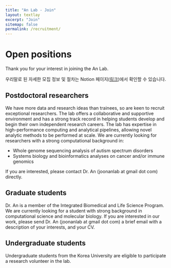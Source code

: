 ```yaml
---
title: "An Lab - Join"
layout: textlay
excerpt: "Join"
sitemap: false
permalink: /recruitment/
---
```


# Open positions

Thank you for your interest in joining the An Lab. 

우리말로 된 자세한 모집 정보 및 절차는 Notion 페이지([링크](https://joonanlab.notion.site/e061f5837a4747a8a125714bd984046a))에서 확인할 수 있습니다. 

## Postdoctoral researchers

We have more data and research ideas than trainees, so are keen to recruit exceptional researchers. The lab offers a collaborative and supportive environment and has a strong track record in helping students develop and begin their own independent research careers. The lab has expertise in high-performance computing and analytical pipelines, allowing novel analytic methods to be performed at scale. We are currently looking for researchers with a strong computational background in:

- Whole genome sequencing analysis of autism spectrum disorders
- Systems biology and bioinformatics analyses on cancer and/or immune genomics 

If you are interested, please contact Dr. An (joonanlab at gmail dot com) directly.

## Graduate students

Dr. An is a member of the Integrated Biomedical and Life Science Program. We are currently looking for a student with strong background in computational science and molecular biology. If you are interested in our work, please send Dr. An (joonanlab at gmail dot com) a brief email with a description of your interests, and your CV.

## Undergraduate students

Undergraduate students from the Korea University are eligible to participate a research volunteer in the lab.






